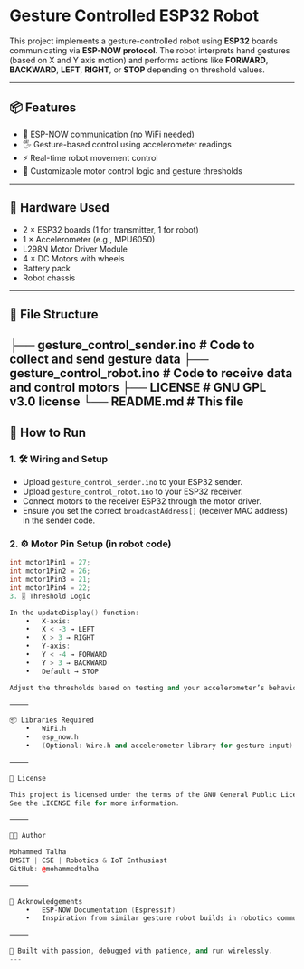 # Gesture Controlled ESP32 Robot

This project implements a gesture-controlled robot using **ESP32** boards communicating via **ESP-NOW protocol**. The robot interprets hand gestures (based on X and Y axis motion) and performs actions like **FORWARD**, **BACKWARD**, **LEFT**, **RIGHT**, or **STOP** depending on threshold values.

---

## 📦 Features

- 🤝 ESP-NOW communication (no WiFi needed)
- 🖐️ Gesture-based control using accelerometer readings
- ⚡ Real-time robot movement control
- 🔧 Customizable motor control logic and gesture thresholds

---

## 🔧 Hardware Used

- 2 × ESP32 boards (1 for transmitter, 1 for robot)
- 1 × Accelerometer (e.g., MPU6050)
- L298N Motor Driver Module
- 4 × DC Motors with wheels
- Battery pack
- Robot chassis

---

## 📁 File Structure
├── gesture_control_sender.ino      # Code to collect and send gesture data
├── gesture_control_robot.ino      # Code to receive data and control motors
├── LICENSE                        # GNU GPL v3.0 license
└── README.md                      # This file
---

## 🚀 How to Run

### 1. 🛠️ Wiring and Setup

- Upload `gesture_control_sender.ino` to your ESP32 sender.
- Upload `gesture_control_robot.ino` to your ESP32 receiver.
- Connect motors to the receiver ESP32 through the motor driver.
- Ensure you set the correct `broadcastAddress[]` (receiver MAC address) in the sender code.

### 2. ⚙️ Motor Pin Setup (in robot code)

```cpp
int motor1Pin1 = 27; 
int motor1Pin2 = 26; 
int motor1Pin3 = 21; 
int motor1Pin4 = 22; 
3. 🎚️ Threshold Logic

In the updateDisplay() function:
	•	X-axis:
	•	X < -3 → LEFT
	•	X > 3 → RIGHT
	•	Y-axis:
	•	Y < -4 → FORWARD
	•	Y > 3 → BACKWARD
	•	Default → STOP

Adjust the thresholds based on testing and your accelerometer’s behavior.

⸻

📦 Libraries Required
	•	WiFi.h
	•	esp_now.h
	•	(Optional: Wire.h and accelerometer library for gesture input)

⸻

📄 License

This project is licensed under the terms of the GNU General Public License v3.0.
See the LICENSE file for more information.

⸻

👨‍💻 Author

Mohammed Talha
BMSIT | CSE | Robotics & IoT Enthusiast
GitHub: @mohammedtalha

⸻

🙌 Acknowledgements
	•	ESP-NOW Documentation (Espressif)
	•	Inspiration from similar gesture robot builds in robotics communities

⸻

🔧 Built with passion, debugged with patience, and run wirelessly.
---


